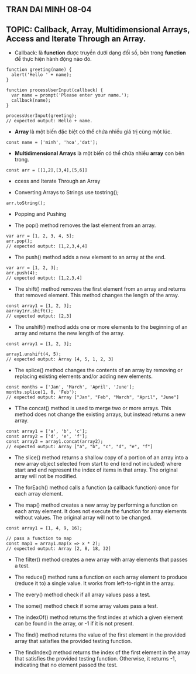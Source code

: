 ## TRAN DAI MINH 08-04

## TOPIC: Callback, Array, Multidimensional Arrays, Access and Iterate Through an Array.

- Callback: là **function** được truyền dưới dạng đối số, bên trong **function** để thực hiện hành động nào đó.

```
function greeting(name) {
  alert('Hello ' + name);
}

function processUserInput(callback) {
  var name = prompt('Please enter your name.');
  callback(name);
}

processUserInput(greeting);
// expected output: Hello + name.
```

- **Array** là một biến đặc biệt có thể chứa nhiều giá trị cùng một lúc.

```
const name = ['minh', 'hoa','dat'];
```

- **Multidimensional Arrays** là một biến có thể chứa nhiều **array** con bên trong.

```
const arr = [[1,2],[3,4],[5,6]]
```

- ccess and Iterate Through an Array

- Converting Arrays to Strings use tostring();

```
arr.toString();
```

- Popping and Pushing

- The pop() method removes the last element from an array.

```
var arr = [1, 2, 3, 4, 5];
arr.pop();
// expected output: [1,2,3,4,4]
```

- The push() method adds a new element to an array at the end.

```
var arr = [1, 2, 3];
arr.push(4);
// expected output: [1,2,3,4]
```

- The shift() method removes the first element from an array and returns that removed element. This method changes the length of the array.

```
const array1 = [1, 2, 3];
aarray1rr.shift();
// expected output: [2,3]
```

- The unshift() method adds one or more elements to the beginning of an array and returns the new length of the array.

```
const array1 = [1, 2, 3];

array1.unshift(4, 5);
// expected output: Array [4, 5, 1, 2, 3]
```

- The splice() method changes the contents of an array by removing or replacing existing elements and/or adding new elements.

```
const months = ['Jan', 'March', 'April', 'June'];
months.splice(1, 0, 'Feb');
// expected output: Array ["Jan", "Feb", "March", "April", "June"]
```

- TThe concat() method is used to merge two or more arrays. This method does not change the existing arrays, but instead returns a new array.

```
const array1 = ['a', 'b', 'c'];
const array2 = ['d', 'e', 'f'];
const array3 = array1.concat(array2);
// expected output: Array ["a", "b", "c", "d", "e", "f"]
```

- The slice() method returns a shallow copy of a portion of an array into a new array object selected from start to end (end not included) where start and end represent the index of items in that array. The original array will not be modified.

- The forEach() method calls a function (a callback function) once for each array element.

- The map() method creates a new array by performing a function on each array element. It does not execute the function for array elements without values. The original array will not to be changed.

```
const array1 = [1, 4, 9, 16];

// pass a function to map
const map1 = array1.map(x => x * 2);
// expected output: Array [2, 8, 18, 32]
```

- The filter() method creates a new array with array elements that passes a test.

- The reduce() method runs a function on each array element to produce (reduce it to) a single value. It works from left-to-right in the array.

- The every() method check if all array values pass a test.

- The some() method check if some array values pass a test.

- The indexOf() method returns the first index at which a given element can be found in the array, or -1 if it is not present.

- The find() method returns the value of the first element in the provided array that satisfies the provided testing function.

- The findIndex() method returns the index of the first element in the array that satisfies the provided testing function. Otherwise, it returns -1, indicating that no element passed the test.
